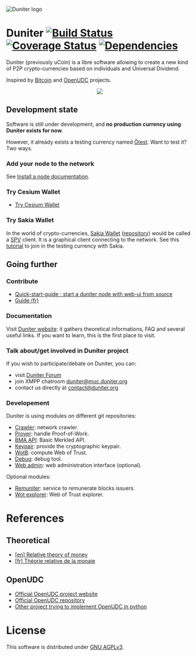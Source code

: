 ![Duniter logo](https://raw.github.com/duniter/duniter/master/images/250×250.png)

# Duniter [![Build Status](https://api.travis-ci.org/duniter/duniter.png)](https://travis-ci.org/duniter/duniter) [![Coverage Status](https://coveralls.io/repos/github/duniter/duniter/badge.svg?branch=master)](https://coveralls.io/github/duniter/duniter?branch=master) [![Dependencies](https://david-dm.org/duniter/duniter.svg)](https://david-dm.org/duniter/duniter)

Duniter (previously uCoin) is a libre software allowing to create a new kind of P2P crypto-currencies based on individuals and Universal Dividend.

Inspired by [Bitcoin](https://github.com/bitcoin/bitcoin) and [OpenUDC](https://github.com/Open-UDC/open-udc) projects.

<p align="center"><img src="https://github.com/duniter/duniter/blob/master/images/duniter_admin_g1.png" /></p>

## Development state

Software is still under development, and **no production currency using Duniter exists for now**.

However, it already exists a testing currency named [Ğtest](https://forum.duniter.org/t/join-the-gtest-currency/1620). Want to test it? Two ways.

### Add your node to the network

See [Install a node documentation](https://github.com/duniter/duniter/blob/master/doc/install-a-node.md).

### Try Cesium Wallet
- [Try Cesium Wallet](http://cesium.duniter.fr)

### Try Sakia Wallet

In the world of crypto-currencies, [Sakia Wallet](http://sakia-wallet.org) ([repository](https://github.com/duniter/sakia)) would be called a [SPV](https://en.bitcoin.it/wiki/Thin_Client_Security#Simplified_Payment_Verification_.28SPV.29_Clients) client. It is a graphical client connecting to the network. See this [tutorial](https://forum.duniter.org/t/join-our-new-testnet-currency/813) to join in the testing currency with Sakia.

## Going further

### Contribute

- [Quick-start-guide : start a duniter node with web-ui from source](https://github.com/duniter/duniter/blob/master/doc/quick-start.md)
- [Guide (fr)](https://github.com/duniter/duniter/blob/master/doc/contribute-french.md)

### Documentation

Visit [Duniter website](https://duniter.org): it gathers theoretical informations, FAQ and several useful links. If you want to learn, this is the first place to visit.

### Talk about/get involved in Duniter project

If you wish to participate/debate on Duniter, you can:

* visit [Duniter Forum](https://forum.duniter.org)
* join XMPP chatroom [duniter@muc.duniter.org](https://chat.duniter.org)
* contact us directly at [contact@duniter.org](mailto:contact@duniter.org)

### Developement
Duniter is using modules on different git repositories:
- [Crawler](https://github.com/duniter/duniter-crawler): network crawler.
- [Prover](https://github.com/duniter/duniter-prover): handle Proof-of-Work.
- [BMA API](https://github.com/duniter/duniter-bma): Basic Merkled API.
- [Keypair](https://github.com/duniter/duniter-keypair): provide the cryptographic keypair.
- [WotB](https://github.com/duniter/wotb): compute Web of Trust.
- [Debug](https://github.com/duniter/duniter-debug): debug tool.
- [Web admin](https://github.com/duniter/duniter-ui): web administration interface (optional).

Optional modules:
- [Remuniter](https://github.com/duniter/remuniter): service to remunerate blocks issuers.
- [Wot explorer](https://github.com/c-geek/wotex): Web of Trust explorer.

# References

## Theoretical
* [[en] Relative theory of money](http://en.trm.creationmonetaire.info)
* [[fr] Théorie relative de la monaie](http://trm.creationmonetaire.info)

## OpenUDC

* [Official OpenUDC project website](http://www.openudc.org)
* [Official OpenUDC repository](https://github.com/Open-UDC/open-udc)
* [Other project trying to implement OpenUDC in python](https://github.com/canercandan/django-openudc)

# License

This software is distributed under [GNU AGPLv3](https://raw.github.com/duniter/duniter/master/LICENSE).
